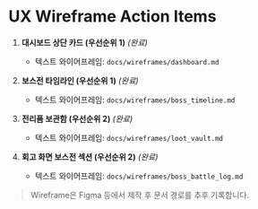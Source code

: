 # UX Wireframe Action Items

1. **대시보드 상단 카드 (우선순위 1)** *(완료)*
   - 텍스트 와이어프레임: `docs/wireframes/dashboard.md`

2. **보스전 타임라인 (우선순위 1)** *(완료)*
   - 텍스트 와이어프레임: `docs/wireframes/boss_timeline.md`

3. **전리품 보관함 (우선순위 2)** *(완료)*
   - 텍스트 와이어프레임: `docs/wireframes/loot_vault.md`

4. **회고 화면 보스전 섹션 (우선순위 2)** *(완료)*
   - 텍스트 와이어프레임: `docs/wireframes/boss_battle_log.md`

> Wireframe은 Figma 등에서 제작 후 문서 경로를 추후 기록합니다.
